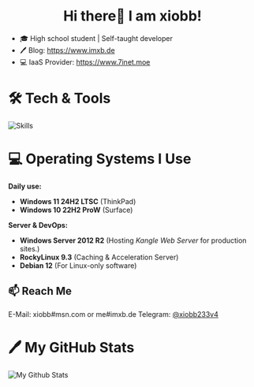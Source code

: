
<h1 align=center>Hi there👋 I am xiobb!</h1>

  - 🎓 High school student | Self-taught developer
  - 🖊 Blog: https://www.imxb.de
  - 💻 IaaS Provider: https://www.7inet.moe

# 🛠️ Tech & Tools

![Skills](https://skillicons.dev/icons?i=vscode,php,dotnet,nodejs,express,html,css,js,vue,nuxt,react,electron,vite,markdown&theme=light)

# 💻 Operating Systems I Use

**Daily use:**
 - **Windows 11 24H2 LTSC** (ThinkPad)
 - **Windows 10 22H2 ProW** (Surface)

**Server & DevOps:**
 - **Windows Server 2012 R2** (Hosting *Kangle Web Server* for production sites.)
 - **RockyLinux 9.3** (Caching & Acceleration Server)
 - **Debian 12** (For Linux-only software)

## 📫 Reach Me

E-Mail: xiobb#msn.com or me#imxb.de
Telegram: [@xiobb233v4](https://t.me/xiobb233v4)

# 🖊 My GitHub Stats

![My Github Stats](https://github-readme-stats.vercel.app/api?username=yellowface233&hide=[%22issues%22]&show_icons=true)
